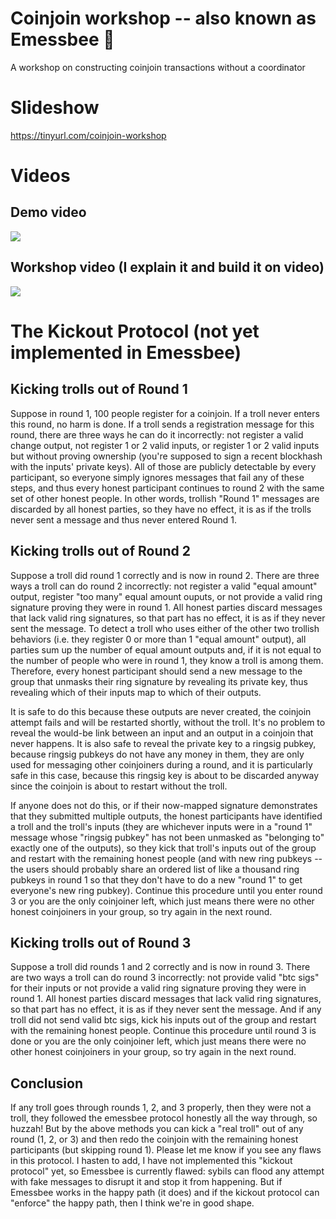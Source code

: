 # Coinjoin workshop -- also known as Emessbee 🐝
A workshop on constructing coinjoin transactions without a coordinator

# Slideshow
https://tinyurl.com/coinjoin-workshop

# Videos

## Demo video

[![](https://supertestnet.github.io/coinjoin-workshop/emessbee-demo-with-yt-logo.jpg)](https://www.youtube.com/watch?v=Fhp5GUyf0Ek)

## Workshop video (I explain it and build it on video)
[![](https://supertestnet.github.io/coinjoin-workshop/emessbee-explainer-with-yt-logo.jpg)](https://www.youtube.com/watch?v=MT0CfuH7upE)

# The Kickout Protocol (not yet implemented in Emessbee)

## Kicking trolls out of Round 1

Suppose in round 1, 100 people register for a coinjoin. If a troll never enters this round, no harm is done. If a troll sends a registration message for this round, there are three ways he can do it incorrectly: not register a valid change output, not register 1 or 2 valid inputs, or register 1 or 2 valid inputs but without proving ownership (you're supposed to sign a recent blockhash with the inputs' private keys). All of those are publicly detectable by every participant, so everyone simply ignores messages that fail any of these steps, and thus every honest participant continues to round 2 with the same set of other honest people. In other words, trollish "Round 1" messages are discarded by all honest parties, so they have no effect, it is as if the trolls never sent a message and thus never entered Round 1.

## Kicking trolls out of Round 2

Suppose a troll did round 1 correctly and is now in round 2. There are three ways a troll can do round 2 incorrectly: not register a valid "equal amount" output, register "too many" equal amount ouputs, or not provide a valid ring signature proving they were in round 1. All honest parties discard messages that lack valid ring signatures, so that part has no effect, it is as if they never sent the message. To detect a troll who uses either of the other two trollish behaviors (i.e. they register 0 or more than 1 "equal amount" output), all parties sum up the number of equal amount outputs and, if it is not equal to the number of people who were in round 1, they know a troll is among them. Therefore, every honest participant should send a new message to the group that unmasks their ring signature by revealing its private key, thus revealing which of their inputs map to which of their outputs.

It is safe to do this because these outputs are never created, the coinjoin attempt fails and will be restarted shortly, without the troll. It's no problem to reveal the would-be link between an input and an output in a coinjoin that never happens. It is also safe to reveal the private key to a ringsig pubkey, because ringsig pubkeys do not have any money in them, they are only used for messaging other coinjoiners during a round, and it is particularly safe in this case, because this ringsig key is about to be discarded anyway since the coinjoin is about to restart without the troll.

If anyone does not do this, or if their now-mapped signature demonstrates that they submitted multiple outputs, the honest participants have identified a troll and the troll's inputs (they are whichever inputs were in a "round 1" message whose "ringsig pubkey" has not been unmasked as "belonging to" exactly one of the outputs), so they kick that troll's inputs out of the group and restart with the remaining honest people (and with new ring pubkeys -- the users should probably share an ordered list of like a thousand ring pubkeys in round 1 so that they don't have to do a new "round 1" to get everyone's new ring pubkey). Continue this procedure until you enter round 3 or you are the only coinjoiner left, which just means there were no other honest coinjoiners in your group, so try again in the next round.

## Kicking trolls out of Round 3

Suppose a troll did rounds 1 and 2 correctly and is now in round 3. There are two ways a troll can do round 3 incorrectly: not provide valid "btc sigs" for their inputs or not provide a valid ring signature proving they were in round 1. All honest parties discard messages that lack valid ring signatures, so that part has no effect, it is as if they never sent the message. And if any troll did not send valid btc sigs, kick his inputs out of the group and restart with the remaining honest people. Continue this procedure until round 3 is done or you are the only coinjoiner left, which just means there were no other honest coinjoiners in your group, so try again in the next round.

## Conclusion

If any troll goes through rounds 1, 2, and 3 properly, then they were not a troll, they followed the emessbee protocol honestly all the way through, so huzzah! But by the above methods you can kick a "real troll" out of any round (1, 2, or 3) and then redo the coinjoin with the remaining honest participants (but skipping round 1). Please let me know if you see any flaws in this protocol. I hasten to add, I have not implemented this "kickout protocol" yet, so Emessbee is currently flawed: sybils can flood any attempt with fake messages to disrupt it and stop it from happening. But if Emessbee works in the happy path (it does) and if the kickout protocol can "enforce" the happy path, then I think we're in good shape.
